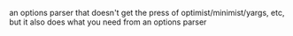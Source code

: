an options parser that doesn't get the press of optimist/minimist/yargs, etc, but it also does what you need from an options parser
